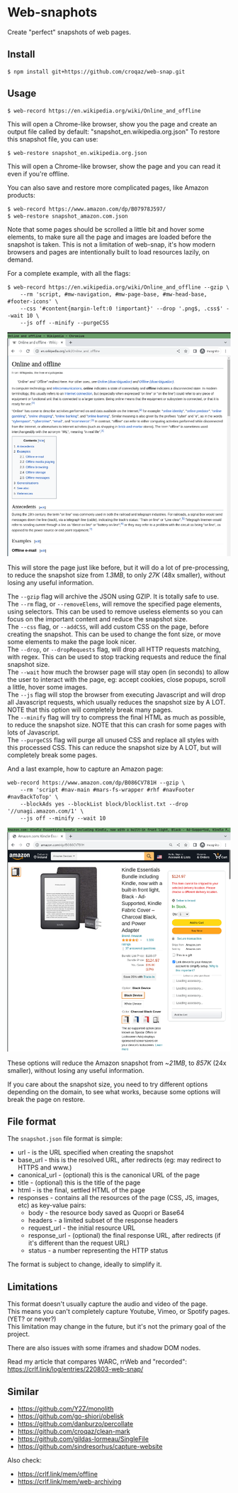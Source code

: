 # Web-snaphots

Create "perfect" snapshots of web pages.


## Install

``` shell
$ npm install git+https://github.com/croqaz/web-snap.git
```

## Usage

``` shell
$ web-record https://en.wikipedia.org/wiki/Online_and_offline
```

This will open a Chrome-like browser, show you the page and create an output file called by default: "snapshot_en.wikipedia.org.json"
To restore this snapshot file, you can use:

``` shell
$ web-restore snapshot_en.wikipedia.org.json
```

This will open a Chrome-like browser, show the page and you can read it even if you're offline.

You can also save and restore more complicated pages, like Amazon products:

``` shell
$ web-record https://www.amazon.com/dp/B07978J597/
$ web-restore snapshot_amazon.com.json
```

Note that some pages should be scrolled a little bit and hover some elements, to make sure all the page and images are loaded before the snapshot is taken.
This is not a limitation of web-snap, it's how modern browsers and pages are intentionally built to load resources lazily, on demand.

For a complete example, with all the flags:

``` shell
$ web-record https://en.wikipedia.org/wiki/Online_and_offline --gzip \
    --rm 'script, #mw-navigation, #mw-page-base, #mw-head-base, #footer-icons' \
    --css '#content{margin-left:0 !important}' --drop '.png$, .css$' --wait 10 \
    --js off --minify --purgeCSS
```

![Restored Wikipedia page](img/wikipedia-offline.png)

This will store the page just like before, but it will do a lot of pre-processing, to reduce the snapshot size from *1.3MB*, to only *27K* (48x smaller), without losing any useful information.

The `--gzip` flag will archive the JSON using GZIP. It is totally safe to use.<br>
The `--rm` flag, or `--removeElems`, will remove the specified page elements, using selectors. This can be used to remove useless elements so you can focus on the important content and reduce the snapshot size.<br>
The `--css` flag, or `--addCSS`, will add custom CSS on the page, before creating the snapshot. This can be used to change the font size, or move some elements to make the page look nicer.<br>
The `--drop`, or `--dropRequests` flag, will drop all HTTP requests matching, with regex. This can be used to stop tracking requests and reduce the final snapshot size.<br>
The `--wait` how much the browser page will stay open (in seconds) to allow the user to interact with the page, eg: accept cookies, close popups, scroll a little, hover some images.<br>
The `--js` flag will stop the browser from executing Javascript and will drop all Javascript requests, which usually reduces the snapshot size by A LOT. NOTE that this option will completely break many pages.<br>
The `--minify` flag will try to compress the final HTML as much as possible, to reduce the snapshot size. NOTE that this can crash for some pages with lots of Javascript.<br>
The `--purgeCSS` flag will purge all unused CSS and replace all styles with this processed CSS. This can reduce the snapshot size by A LOT, but will completely break some pages.

And a last example, how to capture an Amazon page:

``` shell
web-record https://www.amazon.com/dp/B086CV781H --gzip \
    --rm 'script #nav-main #mars-fs-wrapper #rhf #navFooter #navBackToTop' \
    --blockAds yes --blockList block/blocklist.txt --drop '//unagi.amazon.com/1' \
    --js off --minify --wait 10
```

![Restored Amazon page](img/amazon-kindle.png)

These options will reduce the Amazon snapshot from ~*21MB*, to *857K* (24x smaller), without losing any useful information.

If you care about the snapshot size, you need to try different options depending on the domain, to see what works, because some options will break the page on restore.


## File format

The `snapshot.json` file format is simple:

- url - is the URL specified when creating the snapshot
- base_url - this is the resolved URL, after redirects (eg: may redirect to HTTPS and www.)
- canonical_url - (optional) this is the canonical URL of the page
- title - (optional) this is the title of the page
- html - is the final, settled HTML of the page
- responses - contains all the resources of the page (CSS, JS, images, etc) as key-value pairs:
    - body - the resource body saved as Quopri or Base64
    - headers - a limited subset of the response headers
    - request_url - the initial resource URL
    - response_url - (optional) the final response URL, after redirects (if it's different than the request URL)
    - status - a number representing the HTTP status

The format is subject to change, ideally to simplify it.


## Limitations

This format doesn't usually capture the audio and video of the page.<br>
This means you can't completely capture Youtube, Vimeo, or Spotify pages. (YET? or never?)<br>
This limitation may change in the future, but it's not the primary goal of the project.

There are also issues with some iframes and shadow DOM nodes.

Read my article that compares WARC, rrWeb and "recorded":
https://crlf.link/log/entries/220803-web-snap/


## Similar

- https://github.com/Y2Z/monolith
- https://github.com/go-shiori/obelisk
- https://github.com/danburzo/percollate
- https://github.com/croqaz/clean-mark
- https://github.com/gildas-lormeau/SingleFile
- https://github.com/sindresorhus/capture-website

Also check:

- https://crlf.link/mem/offline
- https://crlf.link/mem/web-archiving
